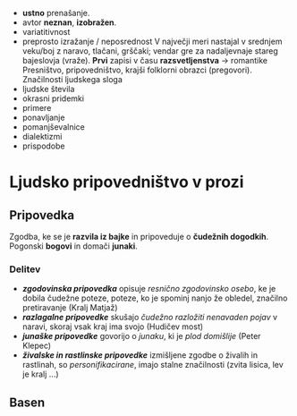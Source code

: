 - **ustno** prenašanje.
- avtor **neznan**, **izobražen**.
- variatitivnost
- preprosto izražanje / neposrednost
V največji meri nastajal v srednjem veku/boj z naravo, tlačani, grščaki; vendar gre za nadaljevnaje stareg bajeslovja (vraže).
**Prvi** zapisi v času **razsvetljenstva** → romantike
Presništvo, pripovedništvo, krajši folklorni obrazci (pregovori).
Značilnosti ljudskega sloga
- ljudske števila
- okrasni pridemki
- primere
- ponavljanje
- pomanjševalnice
- dialektizmi
- prispodobe
# Ljudsko pripovedništvo v prozi
## Pripovedka
Zgodba, ke se je **razvila iz bajke** in pripoveduje o **čudežnih dogodkih**.
Pogonski **bogovi** in domači **junaki**.
### Delitev
- ***zgodovinska pripovedka*** opisuje *resnično zgodovinsko osebo*, ke je dobila čudežne poteze, poteze, ko je spominj nanjo že obledel, značilno pretiravanje (Kralj Matjaž)
- ***razlagalne pripovedke*** skušajo *čudežno razložiti nenavaden pojav* v naravi, skoraj vsak kraj ima svojo (Hudičev most)
- ***junaške pripovedke*** govorijo o *junaku*, ki je *plod domišlije* (Peter Klepec)
- ***živalske in rastlinske pripovedke*** izmišljene zgodbe o živalih in rastlinah, so *personifikacirane*, imajo stalne značilnosti (zvita lisica, lev je kralj ...)
## Basen
